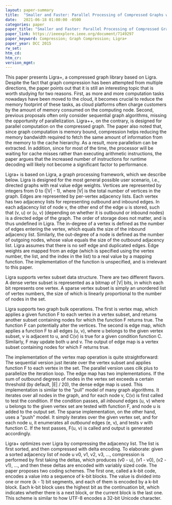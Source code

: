 ```yaml
---
layout: paper-summary
title:  "Smaller and Faster: Parallel Processing of Compressed Graphs with Ligra++"
date:   2021-06-18 01:00:00 -0500
categories: paper
paper_title: "Smaller and Faster: Parallel Processing of Compressed Graphs with Ligra++"
paper_link: https://ieeexplore.ieee.org/document/7149297
paper_keyword: Compression; Graph Compression; Ligra+
paper_year: DCC 2015
rw_set:
htm_cd:
htm_cr:
version_mgmt:
---
```


This paper presents Ligra+, a compressed graph library based on Ligra.
Despite the fact that graph compression has been attempted from multiple directions, the paper points out that it is
still an interesting topic that is worth studying for two reasons. 
First, as more and more computation tasks nowadays have been moved to the cloud, it becomes crucial to reduce the 
memory footprint of these tasks, as cloud platforms often charge customers by the amount of memory consumed on the 
computing node.
Second, previous proposals often only consider sequential graph algorithms, missing the opportunity of parallelization.
Ligra++, on the contrary, is designed for parallel computation on the compressed graph.
The paper also noted that, since graph computation is memory bound, compression helps reducing the memory bandwidth
required to fetch the same amount of information from the memory to the cache hierarchy. 
As a result, more parallelism can be extracted. In addition, since for most of the time, the processor will be 
waiting for cache misses rather than executing arithmetic instructions, the paper argues that the increased number 
of instructions for runtime decoding will likely not become a significant factor to performance.

Ligra+ is based on Ligra, a graph processing framework, which we describe below. Ligra is designed for the most general
possible user scenario, i.e., directed graphs with real value edge weights. 
Vertices are represented by integers from 0 to (|V| - 1), where |V| is the total number of vertices in the graph.
Edges are represented by per-vertex adjacency lists. Each vertex has two adjacency lists for representing outbound and 
inbound edges.
In each adjacency list of node v, the other end of the edge u is stored, such that (v, u) or (u, v) (depending on whether it is outbound or inbound nodes) is a directed edge of the graph. 
The order of storage does not matter, and is thus undefined in Ligra.
The in-degree of a vertex is defined as the number of edges entering the vertex, which equals the size of the 
inbound adjacency list. Similarly, the out-degree of a node is defined as the number of outgoing nodes, whose 
value equals the size of the outbound adjacency list.
Ligra assumes that there is no self edge and duplicated edges.
Edge weights are mapped from an edge (which is specified using the vertex number, the list, and the index in the list)
to a real value by a mapping function. The implementation of the function is unspecified, and is irrelevant to 
this paper.

Ligra supports vertex subset data structure. There are two different flavors. A dense vertex subset is represented 
as a bitmap of |V| bits, in which each bit represents one vertex. A sparse vertex subset is simply an unordered list
of vertex numbers, the size of which is linearly proportional to the number of nodes in the set.

Ligra supports two graph bulk operations. The first is vertex map, which applies a given function F to each vertex in
a vertex subset, and returns another subset containing nodes for which the function F returns true. 
The function F can potentially alter the vertices. 
The second is edge map, which applies a function F to all edges (u, v), where u belongs to the given vertex 
subset, v is adjacent to u, and C(v) is true for a given condition function C. Similarly, F may update both u
and v. The output of edge map is a vertex subset containing nodes for which F returns true.

The implementation of the vertex map operation is quite straightforward: The sequential version just iterate over
the vertex subset and applies function F to each vertex in the set. The parallel version uses cilk plus to parallelize
the iteration loop.
The edge map has two implementations. If the sum of outbound degrees of nodes in the vertex set exceeds a certain
threshold (by default, |E| / 20), the dense edge map is used. This implementation is similar to the "pull" model
of many graph algorithms. It iterates over all nodes in the graph, and for each node v, C(v) is first called to test 
the condition. 
If the condition passes, all *inbound* edges (u, v) where u belongs to the given vertex set are tested with function F, 
and node u is added to the output set.
The sparse implementation, on the other hand, uses a "push" model. It simply iterates over the given vertex set,
and for each node u, it enumerates all *outbound* edges (e, v), and tests v with function C. If the test passes,
F(u, v) is called and output is generated accordingly.

Ligra+ optimizes over Ligra by compressing the adjacency list. The list is first sorted, and then compressed with
delta encoding. To elaborate: given a sorted adjacency list of node u v0, v1, v2, v3, ..., compression is performed by 
first taking the deltas, which produces (v0 - u), (v1 - v0), (v2 - v1), ..., and then these deltas are encoded with 
variably sized code. The paper proposes two coding schemes. 
The first one, called a k-bit code, encodes a value into a sequence of k-bit blocks. The value is divided into one
or more (k - 1) bit segments, and each of them is encoded by a k-bit block.
Each k-bit block uses the highest bit as the continuation bit, which indicates whether there is a next block, or
the current block is the last one. This scheme is similar to how UTF-8 encodes a 32-bit Unicode character.

